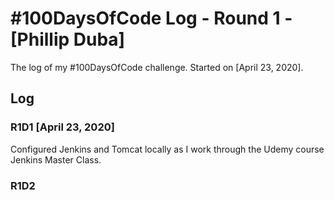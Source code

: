 # #100DaysOfCode Log - Round 1 - [Phillip Duba]

The log of my #100DaysOfCode challenge. Started on [April 23, 2020].

## Log

### R1D1 [April 23, 2020]
Configured Jenkins and Tomcat locally as I work through the Udemy course Jenkins Master Class.

### R1D2
